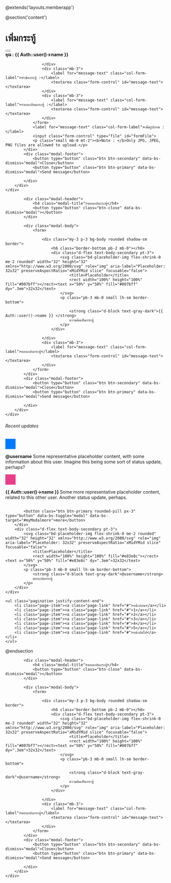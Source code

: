 @extends('layouts.memberapp')

@section('content')
<!-- The Modal add-->
<div class="modal fade" id="exampleModal" tabindex="-1" aria-labelledby="exampleModalLabel" aria-hidden="true">
    <div class="modal-dialog">
        <div class="modal-content">
            <div class="modal-header">
                <h1 class="modal-title fs-5" id="exampleModalLabel">เพิ่มกระทู้</h1>
                <button type="button" class="btn-close" data-bs-dismiss="modal" aria-label="Close"></button>
            </div>
            <div class="modal-body">
                <form method="POST">
                    <div class="mb-3">
                        <label for="recipient-name" class="col-form-label"><b>คุณ : {{ Auth::user()->name }} </b></label>

                    </div>
                    <div class="mb-3">
                        <label for="message-text" class="col-form-label">หัวข้อกระทู้ :</label>
                        <textarea class="form-control" id="message-text"></textarea>
                    </div>
                    <div class="mb-3">
                        <label for="message-text" class="col-form-label">รายละเอียดกระทู้ :</label>
                        <textarea class="form-control" id="message-text"></textarea>
                    </div>
                </form>
                <label for="message-text" class="col-form-label">เพิ่มรูปภาพ :</label>
                <input class="form-control" type="file" id="formFile">
                <p class="small mb-0 mt-2"><b>Note : </b>Only JPG, JPEG, PNG files are allowed to upload.</p>
            </div>
            <div class="modal-footer">
                <button type="button" class="btn btn-secondary" data-bs-dismiss="modal">Close</button>
                <button type="button" class="btn btn-primary" data-bs-dismiss="modal">Send message</button>

            </div>
        </div>
    </div>
</div>
<!------------------->

<!-- The modal more -->
<div class="modal" id="myModalmore">
    <div class="modal-dialog modal-dialog-centered">
        <div class="modal-content">


            <div class="modal-header">
                <h4 class="modal-title">ตอบกลับกระทู้</h4>
                <button type="button" class="btn-close" data-bs-dismiss="modal"></button>
            </div>

            <div class="modal-body">
                <form>

                    <div class="my-3 p-3 bg-body rounded shadow-sm  border">
                        <h6 class="border-bottom pb-2 mb-0"></h6>
                        <div class="d-flex text-body-secondary pt-3">
                            <svg class="bd-placeholder-img flex-shrink-0 me-2 rounded" width="32" height="32" xmlns="http://www.w3.org/2000/svg" role="img" aria-label="Placeholder: 32x32" preserveAspectRatio="xMidYMid slice" focusable="false">
                                <title>Placeholder</title>
                                <rect width="100%" height="100%" fill="#007bff"></rect><text x="50%" y="50%" fill="#007bff" dy=".3em">32x32</text>
                            </svg>
                            <p class="pb-3 mb-0 small lh-sm border-bottom">

                                <strong class="d-block text-gray-dark">{{ Auth::user()->name }} </strong>
                                ความคิดเห็นกระทู้
                            </p>
                        </div>

                    </div>
                    <div class="mb-3">
                        <label for="message-text" class="col-form-label">ตอบกลับกระทู้</label>
                        <textarea class="form-control" id="message-text"></textarea>
                    </div>
                </form>
            </div>
            <div class="modal-footer">
                <button type="button" class="btn btn-secondary" data-bs-dismiss="modal">Close</button>
                <button type="button" class="btn btn-primary" data-bs-dismiss="modal">Send message</button>

            </div>
        </div>
    </div>
</div>
<!--  -->

<main class="container">
    <div class="my-3 p-3 bg-body rounded shadow-sm">
        <h6 class="border-bottom pb-2 mb-0">Recent updates</h6>
        <div class="d-flex text-body-secondary pt-3">
            <svg class="bd-placeholder-img flex-shrink-0 me-2 rounded" width="32" height="32" xmlns="http://www.w3.org/2000/svg" role="img" aria-label="Placeholder: 32x32" preserveAspectRatio="xMidYMid slice" focusable="false">
                <title>Placeholder</title>
                <rect width="100%" height="100%" fill="#007bff"></rect><text x="50%" y="50%" fill="#007bff" dy=".3em">32x32</text>
            </svg>
            <p class="pb-3 mb-0 small lh-sm border-bottom">
                <strong class="d-block text-gray-dark">@username</strong>
                Some representative placeholder content, with some information about this user. Imagine this being some sort
                of status update, perhaps?
            </p>
        </div>
        <div class="d-flex text-body-secondary pt-3">
            <svg class="bd-placeholder-img flex-shrink-0 me-2 rounded" width="32" height="32" xmlns="http://www.w3.org/2000/svg" role="img" aria-label="Placeholder: 32x32" preserveAspectRatio="xMidYMid slice" focusable="false">
                <title>Placeholder</title>
                <rect width="100%" height="100%" fill="#e83e8c"></rect><text x="50%" y="50%" fill="#e83e8c" dy=".3em">32x32</text>
            </svg>
            <p class="pb-3 mb-0 small lh-sm border-bottom">
                <strong class="d-block text-gray-dark">{{ Auth::user()->name }} </strong>
                Some more representative placeholder content, related to this other user. Another status update, perhaps.
            </p>
        </div>
        <div style="display: flex; justify-content: flex-end;">

            <button class="btn btn-primary rounded-pill px-3" type="button" data-bs-toggle="modal" data-bs-target="#myModalmore">more</button>
        </div>
        <div class="d-flex text-body-secondary pt-3">
            <svg class="bd-placeholder-img flex-shrink-0 me-2 rounded" width="32" height="32" xmlns="http://www.w3.org/2000/svg" role="img" aria-label="Placeholder: 32x32" preserveAspectRatio="xMidYMid slice" focusable="false">
                <title>Placeholder</title>
                <rect width="100%" height="100%" fill="#e83e8c"></rect><text x="50%" y="50%" fill="#e83e8c" dy=".3em">32x32</text>
            </svg>
            <p class="pb-3 mb-0 small lh-sm border-bottom">
                <strong class="d-block text-gray-dark">@username</strong>
                ตอบกลับกระทู้
            </p>
        </div>
    </div>

    <ul class="pagination justify-content-end">
        <li class="page-item"><a class="page-link" href="#">หน้าก่อน</a></li>
        <li class="page-item"><a class="page-link" href="#">1</a></li>
        <li class="page-item"><a class="page-link" href="#">2</a></li>
        <li class="page-item"><a class="page-link" href="#">3</a></li>
        <li class="page-item"><a class="page-link" href="#">4</a></li>
        <li class="page-item"><a class="page-link" href="#">5</a></li>
        <li class="page-item"><a class="page-link" href="#">หน้าถัดไป</a></li>
    </ul>
</main>
@endsection

<div class="modal" id="myModalmore">
    <div class="modal-dialog modal-dialog-centered">
        <div class="modal-content">


            <div class="modal-header">
                <h4 class="modal-title">ตอบกลับกระทู้</h4>
                <button type="button" class="btn-close" data-bs-dismiss="modal"></button>
            </div>

            <div class="modal-body">
                <form>

                    <div class="my-3 p-3 bg-body rounded shadow-sm  border">
                        <h6 class="border-bottom pb-2 mb-0"></h6>
                        <div class="d-flex text-body-secondary pt-3">
                            <svg class="bd-placeholder-img flex-shrink-0 me-2 rounded" width="32" height="32" xmlns="http://www.w3.org/2000/svg" role="img" aria-label="Placeholder: 32x32" preserveAspectRatio="xMidYMid slice" focusable="false">
                                <title>Placeholder</title>
                                <rect width="100%" height="100%" fill="#007bff"></rect><text x="50%" y="50%" fill="#007bff" dy=".3em">32x32</text>
                            </svg>
                            <p class="pb-3 mb-0 small lh-sm border-bottom">

                                <strong class="d-block text-gray-dark">@username</strong>
                                ความคิดเห็นกระทู้
                            </p>
                        </div>

                    </div>
                    <div class="mb-3">
                        <label for="message-text" class="col-form-label">ตอบกลับกระทู้</label>
                        <textarea class="form-control" id="message-text"></textarea>
                    </div>
                </form>
            </div>
            <div class="modal-footer">
                <button type="button" class="btn btn-secondary" data-bs-dismiss="modal">Close</button>
                <button type="button" class="btn btn-primary" data-bs-dismiss="modal">Send message</button>

            </div>
        </div>
    </div>
</div>
<!--------------->